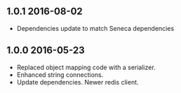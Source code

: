 ## 1.0.1 2016-08-02

* Dependencies update to match Seneca dependencies

## 1.0.0 2016-05-23

* Replaced object mapping code with a serializer.
* Enhanced string connections.
* Update dependencies. Newer redis client.
